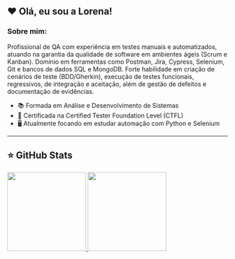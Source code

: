 ## ❤️ Olá, eu sou a Lorena!
### Sobre mim:

Profissional de QA com experiência em testes manuais e automatizados, atuando na
garantia da qualidade de software em ambientes ágeis (Scrum e Kanban). Domínio em
ferramentas como Postman, Jira, Cypress, Selenium, Git e bancos de dados SQL e
MongoDB. Forte habilidade em criação de cenários de teste (BDD/Gherkin), execução de
testes funcionais, regressivos, de integração e aceitação, além de gestão de defeitos e
documentação de evidências.

- 📚 Formada em Análise e Desenvolvimento de Sistemas
- 📃 Certificada na Certified Tester Foundation Level (CTFL) 
- 🖥️ Atualmente focando em estudar automação com Python e Selenium
---

## ⭐ GitHub Stats
<a href="https://github.com/lorenaaze">
    <img height="180em" src="https://github-readme-stats.vercel.app/api?username=lorenaaze&show_icons=true&theme=radical"/>
    <img height="180em" src="https://github-readme-stats.vercel.app/api/top-langs/?username=lorenaaze&layout=compact&theme=radical"/>
